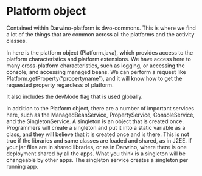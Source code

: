 # Platform object
Contained within Darwino-platform is dwo-commons. This is where we find a lot of the things that are common across all the platforms and the activity classes. 
    
In here is the platform object (Platform.java), which provides access to the platform characteristics and platform extensions. We have access here to many cross-platform characteristics, such as logging, or accessing the console, and accessing managed beans. We can perform a request like Platform.getProperty(“propertyname”), and it will know how to get the requested property regardless of platform. 
    
It also includes the devMode flag that is used globally.  
    
In addition to the Platform object, there are a number of important services here, such as the ManagedBeanService, PropertyService, ConsoleService, and the SingletonService. A singleton is an object that is created once. Programmers will create a singleton and put it into a static variable as a class, and they will believe that it is created once and is there. This is not true if the libraries and same classes are loaded and shared, as in J2EE. If your jar files are in shared libraries, or as in Darwino, where there is one deployment shared by all the apps. What you think is a singleton will be changeable by other apps. The singleton service creates a singleton per running app.
